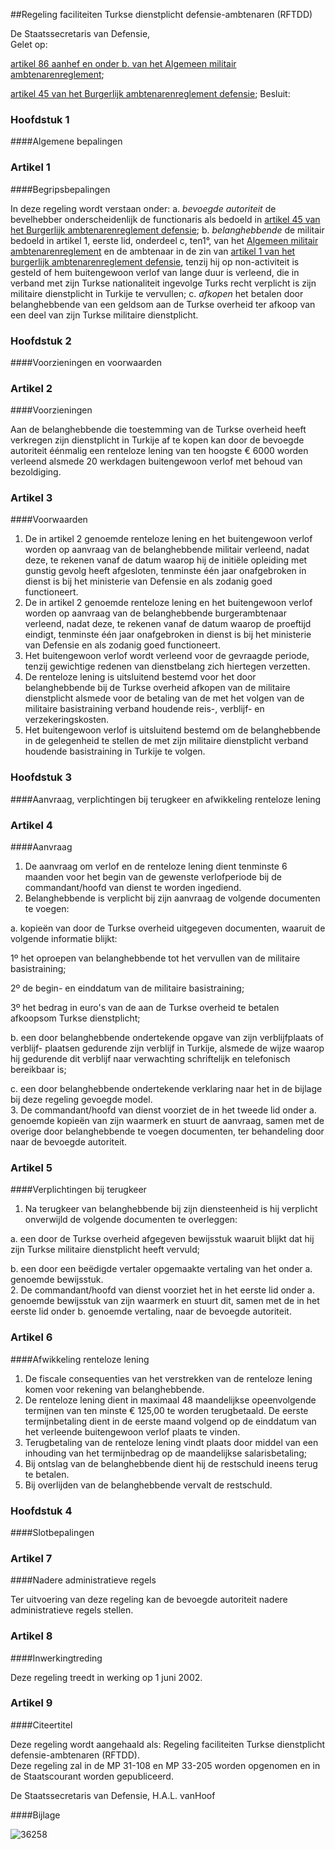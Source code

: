 <meta http-equiv='Content-Type' content='text/html; charset=utf-8' />

##Regeling faciliteiten Turkse dienstplicht defensie-ambtenaren (RFTDD)

De Staatssecretaris van Defensie,  
Gelet op:

[artikel 86 aanhef en onder b. van het Algemeen militair ambtenarenreglement](../../../../../../../../AMvB/algemeen/militair/ambtenarenreglement/BWBR0003482/README.md);  

[artikel 45 van het Burgerlijk ambtenarenreglement defensie](../../../../../../../../AMvB/burgerlijk/ambtenarenreglement/defensie/BWBR0006040/README.md);     Besluit:     
### Hoofdstuk  1  

####Algemene bepalingen

### Artikel  1  

####Begripsbepalingen

In deze regeling wordt verstaan onder:   a.  *bevoegde autoriteit*   de bevelhebber onderscheidenlijk de functionaris als bedoeld in [artikel 45 van het Burgerlijk ambtenarenreglement defensie](../../../../../../../../AMvB/burgerlijk/ambtenarenreglement/defensie/BWBR0006040/README.md);    b.  *belanghebbende*   de militair bedoeld in artikel 1, eerste lid, onderdeel c, ten1°, van het [Algemeen militair ambtenarenreglement](../../../../../../../../AMvB/algemeen/militair/ambtenarenreglement/BWBR0003482/README.md) en de ambtenaar in de zin van [artikel 1 van het burgerlijk ambtenarenreglement defensie](../../../../../../../../AMvB/burgerlijk/ambtenarenreglement/defensie/BWBR0006040/README.md), tenzij hij op non-activiteit is gesteld of hem buitengewoon verlof van lange duur is verleend, die in verband met zijn Turkse nationaliteit ingevolge Turks recht verplicht is zijn militaire dienstplicht in Turkije te vervullen;    c.  *afkopen*   het betalen door belanghebbende van een geldsom aan de Turkse overheid ter afkoop van een deel van zijn Turkse militaire dienstplicht.     

### Hoofdstuk  2  

####Voorzieningen en voorwaarden

### Artikel  2  

####Voorzieningen

Aan de belanghebbende die toestemming van de Turkse overheid heeft verkregen zijn dienstplicht in Turkije af te kopen kan door de bevoegde autoriteit éénmalig een renteloze lening van ten hoogste € 6000 worden verleend alsmede 20 werkdagen buitengewoon verlof met behoud van bezoldiging.  

### Artikel  3  

####Voorwaarden

1.  De in artikel 2 genoemde renteloze lening en het buitengewoon verlof worden op aanvraag van de belanghebbende militair verleend, nadat deze, te rekenen vanaf de datum waarop hij de initiële opleiding met gunstig gevolg heeft afgesloten, tenminste één jaar onafgebroken in dienst is bij het ministerie van Defensie en als zodanig goed functioneert.   
2.  De in artikel 2 genoemde renteloze lening en het buitengewoon verlof worden op aanvraag van de belanghebbende burgerambtenaar verleend, nadat deze, te rekenen vanaf de datum waarop de proeftijd eindigt, tenminste één jaar onafgebroken in dienst is bij het ministerie van Defensie en als zodanig goed functioneert.   
3.  Het buitengewoon verlof wordt verleend voor de gevraagde periode, tenzij gewichtige redenen van dienstbelang zich hiertegen verzetten.   
4.  De renteloze lening is uitsluitend bestemd voor het door belanghebbende bij de Turkse overheid afkopen van de militaire dienstplicht alsmede voor de betaling van de met het volgen van de militaire basistraining verband houdende reis-, verblijf- en verzekeringskosten.   
5.  Het buitengewoon verlof is uitsluitend bestemd om de belanghebbende in de gelegenheid te stellen de met zijn militaire dienstplicht verband houdende basistraining in Turkije te volgen.   

### Hoofdstuk  3  

####Aanvraag, verplichtingen bij terugkeer en afwikkeling renteloze lening

### Artikel  4  

####Aanvraag

1.  De aanvraag om verlof en de renteloze lening dient tenminste 6 maanden voor het begin van de gewenste verlofperiode bij de commandant/hoofd van dienst te worden ingediend.   
2.  Belanghebbende is verplicht bij zijn aanvraag de volgende documenten te voegen: 

a. kopieën van door de Turkse overheid uitgegeven documenten, waaruit de volgende informatie blijkt: 

1º het oproepen van belanghebbende tot het vervullen van de militaire basistraining;  

2º de begin- en einddatum van de militaire basistraining;  

3º het bedrag in euro's van de aan de Turkse overheid te betalen afkoopsom Turkse dienstplicht;    

b. een door belanghebbende ondertekende opgave van zijn verblijfplaats of verblijf- plaatsen gedurende zijn verblijf in Turkije, alsmede de wijze waarop hij gedurende dit verblijf naar verwachting schriftelijk en telefonisch bereikbaar is;  

c. een door belanghebbende ondertekende verklaring naar het in de bijlage bij deze regeling gevoegde model.     
3.  De commandant/hoofd van dienst voorziet de in het tweede lid onder a. genoemde kopieën van zijn waarmerk en stuurt de aanvraag, samen met de overige door belanghebbende te voegen documenten, ter behandeling door naar de bevoegde autoriteit.   

### Artikel  5  

####Verplichtingen bij terugkeer

1.  Na terugkeer van belanghebbende bij zijn diensteenheid is hij verplicht onverwijld de volgende documenten te overleggen: 

a. een door de Turkse overheid afgegeven bewijsstuk waaruit blijkt dat hij zijn Turkse militaire dienstplicht heeft vervuld;  

b. een door een beëdigde vertaler opgemaakte vertaling van het onder a. genoemde bewijsstuk.     
2.  De commandant/hoofd van dienst voorziet het in het eerste lid onder a. genoemde bewijsstuk van zijn waarmerk en stuurt dit, samen met de in het eerste lid onder b. genoemde vertaling, naar de bevoegde autoriteit.   

### Artikel  6  

####Afwikkeling renteloze lening

1.  De fiscale consequenties van het verstrekken van de renteloze lening komen voor rekening van belanghebbende.   
2.  De renteloze lening dient in maximaal 48 maandelijkse opeenvolgende termijnen van ten minste € 125,00 te worden terugbetaald. De eerste termijnbetaling dient in de eerste maand volgend op de einddatum van het verleende buitengewoon verlof plaats te vinden.   
3.  Terugbetaling van de renteloze lening vindt plaats door middel van een inhouding van het termijnbedrag op de maandelijkse salarisbetaling;   
4.  Bij ontslag van de belanghebbende dient hij de restschuld ineens terug te betalen.   
5.  Bij overlijden van de belanghebbende vervalt de restschuld.   

### Hoofdstuk  4  

####Slotbepalingen

### Artikel  7  

####Nadere administratieve regels

Ter uitvoering van deze regeling kan de bevoegde autoriteit nadere administratieve regels stellen.  

### Artikel  8  

####Inwerkingtreding

Deze regeling treedt in werking op 1 juni 2002.  

### Artikel  9  

####Citeertitel

Deze regeling wordt aangehaald als: Regeling faciliteiten Turkse dienstplicht defensie-ambtenaren (RFTDD).  
Deze regeling zal in de MP 31-108 en MP 33-205 worden opgenomen en in de Staatscourant worden gepubliceerd.   

De 
Staatssecretaris van Defensie, 
H.A.L. vanHoof   

####Bijlage

![36258](http://wetten.overheid.nl/Illustration/36258)

